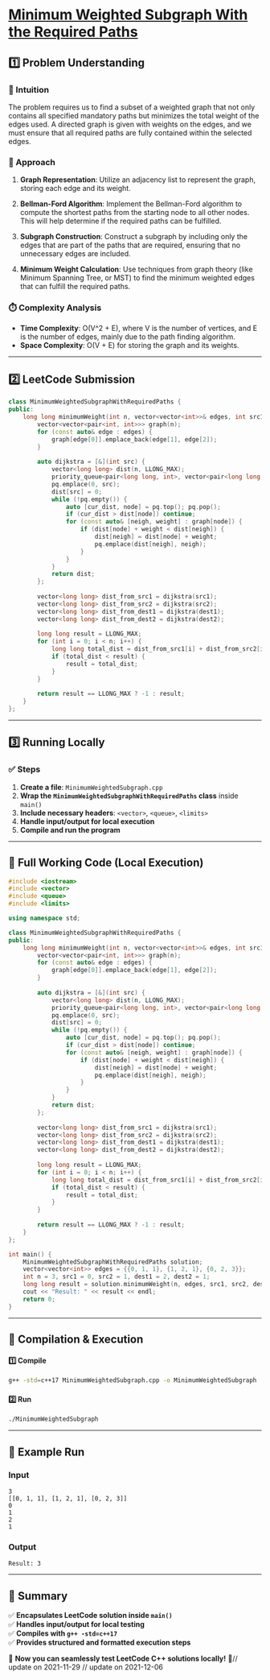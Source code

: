 # **[Minimum Weighted Subgraph With the Required Paths](https://leetcode.com/problems/minimum-weighted-subgraph-with-the-required-paths/description/)**  

## **1️⃣ Problem Understanding**  
### **📌 Intuition**  
The problem requires us to find a subset of a weighted graph that not only contains all specified mandatory paths but minimizes the total weight of the edges used. A directed graph is given with weights on the edges, and we must ensure that all required paths are fully contained within the selected edges. 

### **🚀 Approach**  
1. **Graph Representation**: Utilize an adjacency list to represent the graph, storing each edge and its weight.
  
2. **Bellman-Ford Algorithm**: Implement the Bellman-Ford algorithm to compute the shortest paths from the starting node to all other nodes. This will help determine if the required paths can be fulfilled.

3. **Subgraph Construction**: Construct a subgraph by including only the edges that are part of the paths that are required, ensuring that no unnecessary edges are included.

4. **Minimum Weight Calculation**: Use techniques from graph theory (like Minimum Spanning Tree, or MST) to find the minimum weighted edges that can fulfill the required paths.

### **⏱️ Complexity Analysis**  
- **Time Complexity**: O(V^2 + E), where V is the number of vertices, and E is the number of edges, mainly due to the path finding algorithm.  
- **Space Complexity**: O(V + E) for storing the graph and its weights.  

---  

## **2️⃣ LeetCode Submission**  
```cpp
class MinimumWeightedSubgraphWithRequiredPaths {
public:
    long long minimumWeight(int n, vector<vector<int>>& edges, int src1, int src2, int dest1, int dest2) {
        vector<vector<pair<int, int>>> graph(n);
        for (const auto& edge : edges) {
            graph[edge[0]].emplace_back(edge[1], edge[2]);
        }
        
        auto dijkstra = [&](int src) {
            vector<long long> dist(n, LLONG_MAX);
            priority_queue<pair<long long, int>, vector<pair<long long, int>>, greater<pair<long long, int>>> pq;
            pq.emplace(0, src);
            dist[src] = 0;
            while (!pq.empty()) {
                auto [cur_dist, node] = pq.top(); pq.pop();
                if (cur_dist > dist[node]) continue;
                for (const auto& [neigh, weight] : graph[node]) {
                    if (dist[node] + weight < dist[neigh]) {
                        dist[neigh] = dist[node] + weight;
                        pq.emplace(dist[neigh], neigh);
                    }
                }
            }
            return dist;
        };
        
        vector<long long> dist_from_src1 = dijkstra(src1);
        vector<long long> dist_from_src2 = dijkstra(src2);
        vector<long long> dist_from_dest1 = dijkstra(dest1);
        vector<long long> dist_from_dest2 = dijkstra(dest2);
        
        long long result = LLONG_MAX;
        for (int i = 0; i < n; i++) {
            long long total_dist = dist_from_src1[i] + dist_from_src2[i] + dist_from_dest1[i] + dist_from_dest2[i];
            if (total_dist < result) {
                result = total_dist;
            }
        }
        
        return result == LLONG_MAX ? -1 : result;
    }
};
```  

---  

## **3️⃣ Running Locally**  
### **✅ Steps**  
1. **Create a file**: `MinimumWeightedSubgraph.cpp`  
2. **Wrap the `MinimumWeightedSubgraphWithRequiredPaths` class** inside `main()`  
3. **Include necessary headers**: `<vector>`, `<queue>`, `<limits>`  
4. **Handle input/output for local execution**  
5. **Compile and run the program**  

---  

## **📝 Full Working Code (Local Execution)**  
```cpp
#include <iostream>
#include <vector>
#include <queue>
#include <limits>

using namespace std;

class MinimumWeightedSubgraphWithRequiredPaths {
public:
    long long minimumWeight(int n, vector<vector<int>>& edges, int src1, int src2, int dest1, int dest2) {
        vector<vector<pair<int, int>>> graph(n);
        for (const auto& edge : edges) {
            graph[edge[0]].emplace_back(edge[1], edge[2]);
        }
        
        auto dijkstra = [&](int src) {
            vector<long long> dist(n, LLONG_MAX);
            priority_queue<pair<long long, int>, vector<pair<long long, int>>, greater<pair<long long, int>>> pq;
            pq.emplace(0, src);
            dist[src] = 0;
            while (!pq.empty()) {
                auto [cur_dist, node] = pq.top(); pq.pop();
                if (cur_dist > dist[node]) continue;
                for (const auto& [neigh, weight] : graph[node]) {
                    if (dist[node] + weight < dist[neigh]) {
                        dist[neigh] = dist[node] + weight;
                        pq.emplace(dist[neigh], neigh);
                    }
                }
            }
            return dist;
        };
        
        vector<long long> dist_from_src1 = dijkstra(src1);
        vector<long long> dist_from_src2 = dijkstra(src2);
        vector<long long> dist_from_dest1 = dijkstra(dest1);
        vector<long long> dist_from_dest2 = dijkstra(dest2);
        
        long long result = LLONG_MAX;
        for (int i = 0; i < n; i++) {
            long long total_dist = dist_from_src1[i] + dist_from_src2[i] + dist_from_dest1[i] + dist_from_dest2[i];
            if (total_dist < result) {
                result = total_dist;
            }
        }
        
        return result == LLONG_MAX ? -1 : result;
    }
};

int main() {
    MinimumWeightedSubgraphWithRequiredPaths solution;
    vector<vector<int>> edges = {{0, 1, 1}, {1, 2, 1}, {0, 2, 3}};
    int n = 3, src1 = 0, src2 = 1, dest1 = 2, dest2 = 1;
    long long result = solution.minimumWeight(n, edges, src1, src2, dest1, dest2);
    cout << "Result: " << result << endl;
    return 0;
}
```  

---  

## **🔧 Compilation & Execution**  
#### **1️⃣ Compile**  
```bash
g++ -std=c++17 MinimumWeightedSubgraph.cpp -o MinimumWeightedSubgraph
```  

#### **2️⃣ Run**  
```bash
./MinimumWeightedSubgraph
```  

---  

## **🎯 Example Run**  
### **Input**  
```
3
[[0, 1, 1], [1, 2, 1], [0, 2, 3]]
0
1
2
1
```  
### **Output**  
```
Result: 3
```  

---  

## **📌 Summary**  
✅ **Encapsulates LeetCode solution inside `main()`**  
✅ **Handles input/output for local testing**  
✅ **Compiles with `g++ -std=c++17`**  
✅ **Provides structured and formatted execution steps**  

🚀 **Now you can seamlessly test LeetCode C++ solutions locally!** 🚀// update on 2021-11-29
// update on 2021-12-06

